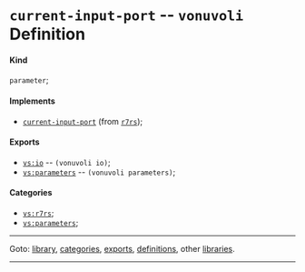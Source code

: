 

<a id='definition__vonuvoli__current-input-port'></a>

# `current-input-port` -- `vonuvoli` Definition


<a id='definition__vonuvoli__current-input-port__kind'></a>

#### Kind

`parameter`;


<a id='definition__vonuvoli__current-input-port__implements'></a>

#### Implements

 * [`current-input-port`](../../r7rs/definitions/current-input-port.md#definition__r7rs__current-input-port) (from [`r7rs`](../../r7rs/_index.md#library__r7rs));


<a id='definition__vonuvoli__current-input-port__exports'></a>

#### Exports

 * [`vs:io`](../../vonuvoli/exports/vs_3a_io.md#export__vonuvoli__vs_3a_io) -- `(vonuvoli io)`;
 * [`vs:parameters`](../../vonuvoli/exports/vs_3a_parameters.md#export__vonuvoli__vs_3a_parameters) -- `(vonuvoli parameters)`;


<a id='definition__vonuvoli__current-input-port__categories'></a>

#### Categories

 * [`vs:r7rs`](../../vonuvoli/categories/vs_3a_r7rs.md#category__vonuvoli__vs_3a_r7rs);
 * [`vs:parameters`](../../vonuvoli/categories/vs_3a_parameters.md#category__vonuvoli__vs_3a_parameters);

----

Goto: [library](../../vonuvoli/_index.md#library__vonuvoli), [categories](../../vonuvoli/categories/_index.md#toc__vonuvoli__categories), [exports](../../vonuvoli/exports/_index.md#toc__vonuvoli__exports), [definitions](../../vonuvoli/definitions/_index.md#toc__vonuvoli__definitions), other [libraries](../../_libraries.md#toc__libraries).

----

